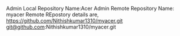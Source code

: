 Admin Local Repository Name:Acer
Admin Remote Repository Name: myacer
Remote REpostory details are, https://github.com/Nithishkumar1310/myacer.git
                              git@github.com:Nithishkumar1310/myacer.git